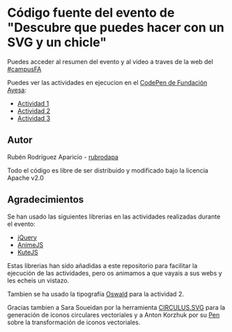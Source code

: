 # Código fuente del evento de "Descubre que puedes hacer con un SVG y un chicle"

Puedes acceder al resumen del evento y al video a traves de la web del [#campusFA](https://www.fundacionayesa.org/descubre-que-puedes-hacer-con-un-svg-y-un-chicle/)

Puedes ver las actividades en ejecucion en el [CodePen de Fundación Ayesa](https://codepen.io/fundacionayesa):
- [Actividad 1](https://codepen.io/fundacionayesa/pen/MQKKoR)
- [Actividad 2](https://codepen.io/fundacionayesa/pen/paggZm)
- [Actividad 3](https://codepen.io/fundacionayesa/pen/OQMMBw)

## Autor

Rubén Rodríguez Aparicio - [rubrodapa](https://github.com/rubrodapa)

Todo el código es libre de ser distribuido y modificado bajo la licencia Apache v2.0

## Agradecimientos

Se han usado las siguientes librerias en las actividades realizadas durante el evento:
- [jQuery](https://jquery.com/)
- [AnimeJS](http://animejs.com/)
- [KuteJS](https://thednp.github.io/kute.js/)

Estas librerias han sido añadidas a este repositorio para facilitar la ejecución de las actividades, pero os animamos a que vayais a sus webs y les echeis un vistazo.

Tambien se ha usado la tipografía [Oswald](https://fonts.google.com/specimen/Oswald) para la actividad 2.

Gracias tambien a Sara Soueidan por la herramienta [CIRCULUS.SVG](https://sarasoueidan.com/tools/circulus) para la generación de iconos circulares vectoriales y a Anton Korzhuk por su [Pen](https://codepen.io/antonkor/pen/ZKYWBL) sobre la transformación de iconos vectoriales.